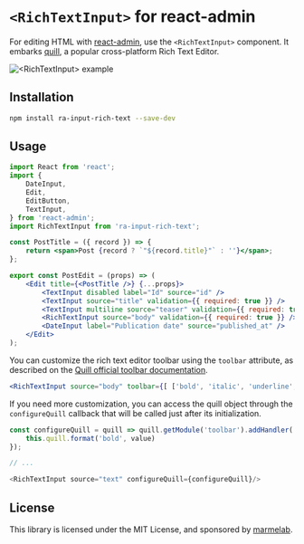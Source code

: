 # `<RichTextInput>` for react-admin

For editing HTML with [react-admin](https://github.com/marmelab/react-admin), use the `<RichTextInput>` component. It embarks [quill](http://quilljs.com/), a popular cross-platform Rich Text Editor.

![`<RichTextInput>` example](http://marmelab.com/react-admin/img/rich-text-input.png)

## Installation

```sh
npm install ra-input-rich-text --save-dev
```

## Usage

```jsx
import React from 'react';
import {
    DateInput,
    Edit,
    EditButton,
    TextInput,
} from 'react-admin';
import RichTextInput from 'ra-input-rich-text';

const PostTitle = ({ record }) => {
    return <span>Post {record ? `"${record.title}"` : ''}</span>;
};

export const PostEdit = (props) => (
    <Edit title={<PostTitle />} {...props}>
        <TextInput disabled label="Id" source="id" />
        <TextInput source="title" validation={{ required: true }} />
        <TextInput multiline source="teaser" validation={{ required: true }} />
        <RichTextInput source="body" validation={{ required: true }} />
        <DateInput label="Publication date" source="published_at" />
    </Edit>
);
```

You can customize the rich text editor toolbar using the `toolbar` attribute, as described on the [Quill official toolbar documentation](https://quilljs.com/docs/modules/toolbar/).

```jsx
<RichTextInput source="body" toolbar={[ ['bold', 'italic', 'underline', 'link'] ]} />
```

If you need more customization, you can access the quill object through the `configureQuill` callback that will be called just after its initialization.

```js
const configureQuill = quill => quill.getModule('toolbar').addHandler('bold', function (value) {
    this.quill.format('bold', value)
});

// ...

<RichTextInput source="text" configureQuill={configureQuill}/>
```

## License

This library is licensed under the MIT License, and sponsored by [marmelab](https://marmelab.com).
